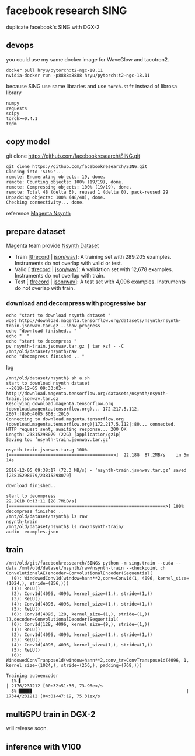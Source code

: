 
# facebook research SING

duplicate facebook's SING with DGX-2

## devops 

you could use my same docker image for WaveGlow and tacotron2. 

```
docker pull hryu/pytorch:t2-ngc-18.11
nvidia-docker run -p8888:8888 hryu/pytorch:t2-ngc-18.11
``` 

because SING use same libraries and use `torch.stft` instead of librosa library 
```
numpy
requests
scipy
torch>=0.4.1
tqdm
```

## copy model 
git clone https://github.com/facebookresearch/SING.git
```
git clone https://github.com/facebookresearch/SING.git
Cloning into 'SING'...
remote: Enumerating objects: 19, done.
remote: Counting objects: 100% (19/19), done.
remote: Compressing objects: 100% (19/19), done.
remote: Total 48 (delta 6), reused 1 (delta 0), pack-reused 29
Unpacking objects: 100% (48/48), done.
Checking connectivity... done.
```



reference [Magenta Nsynth](https://github.com/tensorflow/magenta/tree/master/magenta/models/nsynth) 



## prepare dataset 

Magenta team provide [Nsynth Dataset](https://magenta.tensorflow.org/datasets/nsynth) 

- Train [[tfrecord](http://download.magenta.tensorflow.org/datasets/nsynth/nsynth-train.tfrecord) | [json/wav](http://download.magenta.tensorflow.org/datasets/nsynth/nsynth-train.jsonwav.tar.gz)]: A training set with 289,205 examples. Instruments do not overlap with valid or test.
- Valid [ [tfrecord](http://download.magenta.tensorflow.org/datasets/nsynth/nsynth-valid.tfrecord) | [json/wav](http://download.magenta.tensorflow.org/datasets/nsynth/nsynth-valid.jsonwav.tar.gz)]: A validation set with 12,678 examples. Instruments do not overlap with train.
- Test [ [tfrecord](http://download.magenta.tensorflow.org/datasets/nsynth/nsynth-test.tfrecord) | [json/wav](http://download.magenta.tensorflow.org/datasets/nsynth/nsynth-test.jsonwav.tar.gz)]: A test set with 4,096 examples. Instruments do not overlap with train.


### download and decompress with progressive bar 
```
echo "start to download nsynth dataset "
wget http://download.magenta.tensorflow.org/datasets/nsynth/nsynth-train.jsonwav.tar.gz --show-progress 
echo "download finished.. "
echo "  "
echo "start to decompress "
pv nsynth-train.jsonwav.tar.gz | tar xzf - -C /mnt/old/dataset/nsynth/raw
echo "decompress finished .. "

```


log
```
/mnt/old/dataset/nsynth$ sh a.sh 
start to download nsynth dataset 
--2018-12-05 09:33:02--  http://download.magenta.tensorflow.org/datasets/nsynth/nsynth-train.jsonwav.tar.gz
Resolving download.magenta.tensorflow.org (download.magenta.tensorflow.org)... 172.217.5.112, 2607:f8b0:4005:808::2010
Connecting to download.magenta.tensorflow.org (download.magenta.tensorflow.org)|172.217.5.112|:80... connected.
HTTP request sent, awaiting response... 200 OK
Length: 23815298079 (22G) [application/gzip]
Saving to: ‘nsynth-train.jsonwav.tar.gz’

nsynth-train.jsonwav.tar.g 100%[========================================>]  22.18G  87.2MB/s    in 5m 14s  

2018-12-05 09:38:17 (72.3 MB/s) - ‘nsynth-train.jsonwav.tar.gz’ saved [23815298079/23815298079]

download finished.. 
  
start to decompress 
22.2GiB 0:13:11 [28.7MiB/s] [============================================================>] 100%            
decompress finished .. 
/mnt/old/dataset/nsynth$ ls raw
nsynth-train
/mnt/old/dataset/nsynth$ ls raw/nsynth-train/
audio  examples.json

```

## train

```
/mnt/old/git/facebookressearch/SING$ python -m sing.train --cuda --data /mnt/old/dataset/nsynth/raw/nsynth-train --checkpoint ch
ConvolutionalAE(encoder=ConvolutionalEncoder(Sequential(
  (0): WindowedConv1d(window=hann**2,conv=Conv1d(1, 4096, kernel_size=(1024,), stride=(256,)))
  (1): ReLU()
  (2): Conv1d(4096, 4096, kernel_size=(1,), stride=(1,))
  (3): ReLU()
  (4): Conv1d(4096, 4096, kernel_size=(1,), stride=(1,))
  (5): ReLU()
  (6): Conv1d(4096, 128, kernel_size=(1,), stride=(1,))
)),decoder=ConvolutionalDecoder(Sequential(
  (0): Conv1d(128, 4096, kernel_size=(9,), stride=(1,))
  (1): ReLU()
  (2): Conv1d(4096, 4096, kernel_size=(1,), stride=(1,))
  (3): ReLU()
  (4): Conv1d(4096, 4096, kernel_size=(1,), stride=(1,))
  (5): ReLU()
  (6): WindowedConvTranpose1d(window=hann**2,conv_tr=ConvTranspose1d(4096, 1, kernel_size=(1024,), stride=(256,), padding=(768,)))

Training autoencoder
  1%|▌                                                                | 2176/231212 [00:32<51:36, 73.96ex/s
  8%|████▊                                                           | 17344/231212 [04:01<47:19, 75.31ex/s
```

## multiGPU train in DGX-2 
will release soon. 

## inference with V100 
